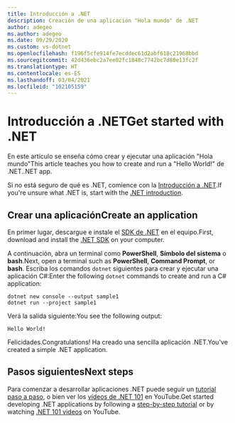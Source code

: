 ```yaml
---
title: Introducción a .NET
description: Creación de una aplicación "Hola mundo" de .NET
author: adegeo
ms.author: adegeo
ms.date: 09/29/2020
ms.custom: vs-dotnet
ms.openlocfilehash: f196f5cfe914fe7ecddec61d2abf618c21968bbd
ms.sourcegitcommit: 42d436ebc2a7ee02fc1848c7742bc7d80e13fc2f
ms.translationtype: HT
ms.contentlocale: es-ES
ms.lasthandoff: 03/04/2021
ms.locfileid: "102105159"
---
```

# <a name="get-started-with-net"></a><span data-ttu-id="73182-103">Introducción a .NET</span><span class="sxs-lookup"><span data-stu-id="73182-103">Get started with .NET</span></span>

<span data-ttu-id="73182-104">En este artículo se enseña cómo crear y ejecutar una aplicación "Hola mundo"</span><span class="sxs-lookup"><span data-stu-id="73182-104">This article teaches you how to create and run a "Hello World!"</span></span> <span data-ttu-id="73182-105">de .NET.</span><span class="sxs-lookup"><span data-stu-id="73182-105">.NET app.</span></span>

<span data-ttu-id="73182-106">Si no está seguro de qué es .NET, comience con la [Introducción a .NET](introduction.md).</span><span class="sxs-lookup"><span data-stu-id="73182-106">If you're unsure what .NET is, start with the [.NET introduction](introduction.md).</span></span>

## <a name="create-an-application"></a><span data-ttu-id="73182-107">Crear una aplicación</span><span class="sxs-lookup"><span data-stu-id="73182-107">Create an application</span></span>

<span data-ttu-id="73182-108">En primer lugar, descargue e instale el [SDK de .NET](https://dotnet.microsoft.com/download/dotnet) en el equipo.</span><span class="sxs-lookup"><span data-stu-id="73182-108">First, download and install the [.NET SDK](https://dotnet.microsoft.com/download/dotnet) on your computer.</span></span>

<span data-ttu-id="73182-109">A continuación, abra un terminal como **PowerShell**, **Símbolo del sistema** o **bash**.</span><span class="sxs-lookup"><span data-stu-id="73182-109">Next, open a terminal such as **PowerShell**, **Command Prompt**, or **bash**.</span></span> <span data-ttu-id="73182-110">Escriba los comandos `dotnet` siguientes para crear y ejecutar una aplicación C#:</span><span class="sxs-lookup"><span data-stu-id="73182-110">Enter the following `dotnet` commands to create and run a C# application:</span></span>

```dotnetcli
dotnet new console --output sample1
dotnet run --project sample1
```

<span data-ttu-id="73182-111">Verá la salida siguiente:</span><span class="sxs-lookup"><span data-stu-id="73182-111">You see the following output:</span></span>

```output
Hello World!
```

<span data-ttu-id="73182-112">Felicidades.</span><span class="sxs-lookup"><span data-stu-id="73182-112">Congratulations!</span></span> <span data-ttu-id="73182-113">Ha creado una sencilla aplicación .NET.</span><span class="sxs-lookup"><span data-stu-id="73182-113">You've created a simple .NET application.</span></span>

## <a name="next-steps"></a><span data-ttu-id="73182-114">Pasos siguientes</span><span class="sxs-lookup"><span data-stu-id="73182-114">Next steps</span></span>

<span data-ttu-id="73182-115">Para comenzar a desarrollar aplicaciones .NET puede seguir un [tutorial paso a paso](../standard/get-started.md), o bien ver los [vídeos de .NET 101](https://www.youtube.com/playlist?list=PLdo4fOcmZ0oWoazjhXQzBKMrFuArxpW80) en YouTube.</span><span class="sxs-lookup"><span data-stu-id="73182-115">Get started developing .NET applications by following a [step-by-step tutorial](../standard/get-started.md) or by watching [.NET 101 videos](https://www.youtube.com/playlist?list=PLdo4fOcmZ0oWoazjhXQzBKMrFuArxpW80) on YouTube.</span></span>
